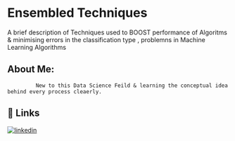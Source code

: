 
# Ensembled Techniques

A brief description of Techniques used to BOOST performance of Algoritms & minimising errors in the 
        classification type , problemns in Machine Learning Algorithms


## About Me:

             New to this Data Science Feild & learning the conceptual idea behind every process cleaerly.  
## 🔗 Links

[![linkedin](https://img.shields.io/badge/linkedin-0A66C2?style=for-the-badge&logo=linkedin&logoColor=white)](https://www.linkedin.com/in/siraddeen-r-75556625a/)


